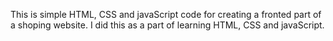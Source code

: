 This is simple HTML, CSS and javaScript code  for creating a fronted part of a shoping website.
I did this as a part of learning  HTML, CSS and javaScript.
